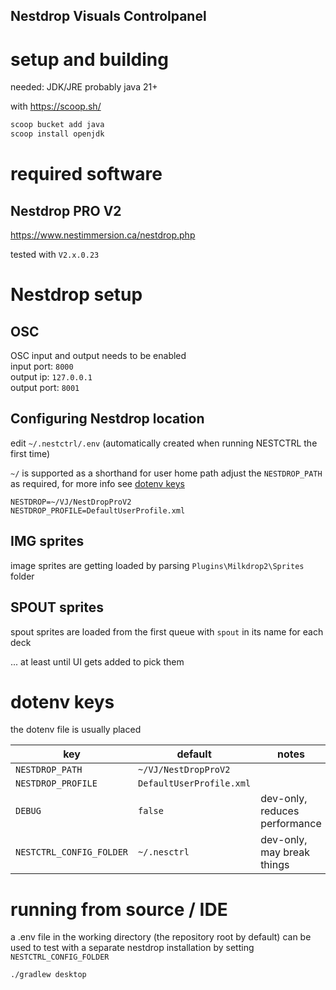 ## Nestdrop Visuals Controlpanel

# setup and building

needed: JDK/JRE probably java 21+

with https://scoop.sh/
```bash
scoop bucket add java
scoop install openjdk
````

# required software

## Nestdrop PRO V2

https://www.nestimmersion.ca/nestdrop.php

tested with `V2.x.0.23`

# Nestdrop setup

## OSC

OSC input and output needs to be enabled  
input port: `8000`  
output ip: `127.0.0.1`   
output port: `8001`  

## Configuring Nestdrop location

edit `~/.nestctrl/.env` (automatically created when running NESTCTRL the first time)

`~/` is supported as a shorthand for user home path
adjust the `NESTDROP_PATH` as required, for more info see [dotenv keys](#dotenv-keys)
```.env
NESTDROP=~/VJ/NestDropProV2
NESTDROP_PROFILE=DefaultUserProfile.xml
```

## IMG sprites

image sprites are getting loaded by parsing `Plugins\Milkdrop2\Sprites` folder

## SPOUT sprites

spout sprites are loaded from the first queue with `spout` in its name for each deck

... at least until UI gets added to pick them

# dotenv keys

the dotenv file is usually placed

| key                      | default                  | notes                         |
|--------------------------|--------------------------|-------------------------------|
| `NESTDROP_PATH`          | `~/VJ/NestDropProV2`     |                               |
| `NESTDROP_PROFILE`       | `DefaultUserProfile.xml` |                               |
| `DEBUG`                  | `false`                  | dev-only, reduces performance |
| `NESTCTRL_CONFIG_FOLDER` | `~/.nesctrl`             | dev-only, may break things    |

# running from source / IDE

 a .env file in the working directory (the repository root by default) 
 can be used to test with a separate nestdrop installation by setting `NESTCTRL_CONFIG_FOLDER`

```bash
./gradlew desktop
```
